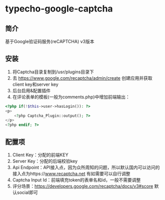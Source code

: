 # typecho-google-captcha

## 简介

基于Google验证码服务(reCAPTCHA) v3版本

## 安装

1. 将Captcha目录复制到/usr/plugins目录下
2. 去 https://www.google.com/recaptcha/admin/create 创建应用并获取client key和server key
3. 后台启用&配置插件
4. 在评论表单的模板(一般为comments.php)中增加前端输出：
```php
<?php if(!$this->user->hasLogin()): ?>
<p>
	<?php Captcha_Plugin::output(); ?>
</p>
<?php endif; ?>
```

## 配置项


1. Client Key：分配的前端KEY
2. Server Key：分配的后端校验key
3. Api Endpoint：API接入点，因为众所周知的问题，所以默认国内可以访问的接入点为https://www.recaptcha.net 有如需要可以自行调整
4. Captcha Input Id：前端填充token的表单名和id，一般不需要调整
5. 评分场景：https://developers.google.com/recaptcha/docs/v3#score 默认social即可

